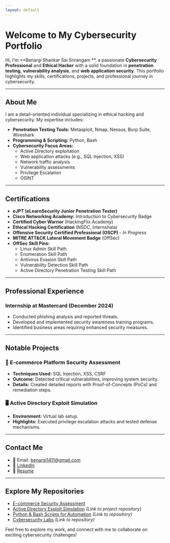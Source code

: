 ```yaml
---
layout: default
---
```


# Welcome to My Cybersecurity Portfolio

Hi, I'm **Benargi Shankar Sai Srirangam **, a passionate **Cybersecurity Professional** and **Ethical Hacker** with a solid foundation in **penetration testing**, **vulnerability analysis**, and **web application security**. This portfolio highlights my skills, certifications, projects, and professional journey in cybersecurity.

---

## About Me
I am a detail-oriented individual specializing in ethical hacking and cybersecurity. My expertise includes:

- **Penetration Testing Tools:** Metasploit, Nmap, Nessus, Burp Suite, Wireshark
- **Programming & Scripting:** Python, Bash
- **Cybersecurity Focus Areas:**
  - Active Directory exploitation
  - Web application attacks (e.g., SQL Injection, XSS)
  - Network traffic analysis
  - Vulnerability assessments
  - Privilege Escalation
  - OSINT

---

## Certifications

- **eJPT (eLearnSecurity Junior Penetration Tester)**
- **Cisco Networking Academy:** Introduction to Cybersecurity Badge
- **Certified Cyber Warrior** (HackingFlix Academy)
- **Ethical Hacking Certification** (NSDC, Internshala)
- **Offensive Security Certified Professional (OSCP)** - *In Progress*
- **MITRE ATT&CK Lateral Movement Badge** (OffSec)
- **OffSec Skill Pins:**
  - Linux Admin Skill Path
  - Enumeration Skill Path
  - Antivirus Evasion Skill Path
  - Vulnerability Detection Skill Path
  - Active Directory Penetration Testing Skill Path

---

## Professional Experience

### Internship at Mastercard (December 2024)
- Conducted phishing analysis and reported threats.
- Developed and implemented security awareness training programs.
- Identified business areas requiring enhanced security measures.

---

## Notable Projects

### 🛒 E-commerce Platform Security Assessment
- **Techniques Used:** SQL Injection, XSS, CSRF
- **Outcome:** Detected critical vulnerabilities, improving system security.
- **Details:** Created detailed reports with Proof-of-Concepts (PoCs) and remediation steps.

### 🖥️ Active Directory Exploit Simulation
- **Environment:** Virtual lab setup.
- **Highlights:** Executed privilege escalation attacks and tested defense mechanisms.

---

## Contact Me

- 📧 Email: [benargi1411@gmail.com](mailto:benargi1411@gmail.com)
- 💼 [LinkedIn](www.linkedin.com/in/benargishankar)
- 📜 [Resume](https://drive.google.com/file/d/1_u5FmnAPLmcMTW2fccJ9cTQC2WXu8w1G/view?usp=drive_link)

---

## Explore My Repositories

- [E-commerce Security Assessment](https://drive.google.com/file/d/1F7COcESiFW7asPZ2bhq2yeb6fdqmpzTf/view?usp=drive_link)
- [Active Directory Exploit Simulation](#) *(Link to project repository)*
- [Python & Bash Scripts for Automation](#) *(Link to repository)*
- [Cybersecurity Labs](#) *(Link to repository)*

Feel free to explore my work, and connect with me to collaborate on exciting cybersecurity challenges!

